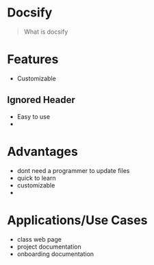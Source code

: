 # Docsify


> What is docsify

<!-- slide:break- 100 -->

# Features

- Customizable
 ## Ignored Header <!-- {docsify-ignore} -->
- Easy to use
- 

<!-- slide:break- 100 -->

# Advantages
-  dont need a programmer to update files
- quick to learn 
- customizable
- 

<!-- slide:break- 100 -->


# Applications/Use Cases

- class web page
- project documentation
- onboarding documentation

<!-- slide:break- 100 -->